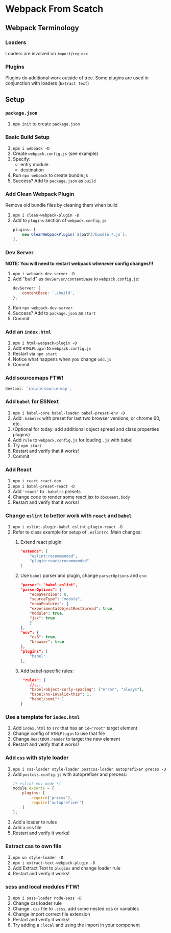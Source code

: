 Webpack From Scatch
===

## Webpack Terminology

### Loaders

Loaders are involved on `import`/`require`

### Plugins

Plugins do additional work outside of tree. Some plugins are used in 
conjunction with loaders (`Extract Text`)

## Setup

### `package.json`

1. `npm init` to create `package.json`

### Basic Build Setup

1. `npm i webpack -D`
1. Create `webpack.config.js` (see example)
1. Specify:
    * entry module
    * destination
1. Run `npx webpack` to create bundle.js
1. Success? Add to `package.json` as `build`

### Add Clean Webpack Plugin

Remove old bundle files by cleaning them when build
1. `npm i clean-webpack-plugin -D`
1. Add to `plugins` section of `webpack.config.js`
    ```js
    plugins: [
        new CleanWebpackPlugin(`${path}/bundle.*.js`), 
    ],
    ```

### Dev Server

**NOTE: You will need to restart webpack _whenever_ config changes!!!**

1. `npm i webpack-dev-server -D`
1. Add "build" as `devServer/contentBase` to `webpack.config.js`:
    ```js
    devServer: {
        contentBase: './build',
    },
    ```
1. Run `npx webpack-dev-server`
1. Success? Add to `package.json` as `start`
1. Commit

### Add an `index.html`

1. `npm i html-webpack-plugin -D`
1. Add `HTMLPLugin` to `webpack.config.js`
1. Restart via `npm start`
1. Notice what happens when you change `add.js`
1. Commit

### Add sourcemaps FTW!

```js
devtool: 'inline-source-map',
```

### Add `babel` for ESNext

1. `npm i babel-core babel-loader babel-preset-env -D`
1. Add `.babelrc` with preset for last two browser versions, or chrome 60, etc.
1. (Optional for today: add additional object spread and class properties plugins)
1. Add `rule` to `webpack.config.js` for loading `.js` with babel
1. Try `npm start`
1. Restart and verify that it works!
1. Commit

### Add React

1. `npm i react react-dom`
1. `npm i babel-preset-react -D`
1. Add `'react'` to `.babelrc` presets
1. Change code to render some react jsx to `document.body`
1. Restart and verify that it works!

### Change `eslint` to better work with `react` and `babel`

1. `npm i eslint-plugin-babel eslint-plugin-react -D`
1. Refer to class example for setup of `.eslintrc`. Main changes:
    1. Extend react plugin:

        ```json
        "extends": [
            "eslint:recommended",
            "plugin:react/recommended"
        ]
        ```
    2. Use `babel` parser and plugin, change `parserOptions` and `env`:

        ```json
        "parser": "babel-eslint",
        "parserOptions": {
            "ecmaVersion": 8,
            "sourceType": "module",
            "ecmaFeatures": {
            "experimentalObjectRestSpread": true,
            "module": true,
            "jsx": true
            }
        },
        "env": {
            "es6": true,
            "browser": true
        },
        "plugins": [
            "babel"
        ],
        ```
    3. Add babel-specific rules:
        ```json
         "rules": {
            //...
            "babel/object-curly-spacing": ["error", "always"],
            "babel/no-invalid-this": 1,
            "babel/semi": 1
        }
        ```

### Use a template for `index.html`

1. Add `index.html` to `src` that has an `id="root"` target element
1. Change config of `HTMLPlugin` to use that file
1. Change `ReactDOM.render` to target the new element
1. Restart and verify that it works!

### Add `css` with style loader

1. `npm i css-loader style-loader postcss-loader autoprefixer precss -D`
1. Add `postcss.config.js` with autoprefixer and precess:
    ```js
    /* eslint-env node */
    module.exports = {
        plugins: [
            require('precss'),
            require('autoprefixer')
        ]
    };
    ```
1. Add a loader to rules
1. Add a css file
1. Restart and verify it works!

### Extract css to own file

1. `npm un style-loader -D`
1. `npm i extract-text-webpack-plugin -D`
1. Add Extract Text to `plugins` and change loader rule
1. Restart and verify it works!

### scss and local modules FTW!

1. `npm i sass-loader node-sass -D`
1. Change css loader rule
1. Change `.css` file to `.scss`, add some nested css or variables
1. Change import correct file extension
1. Restart and verify it works!
1. Try adding a `:local` and using the import in your component


